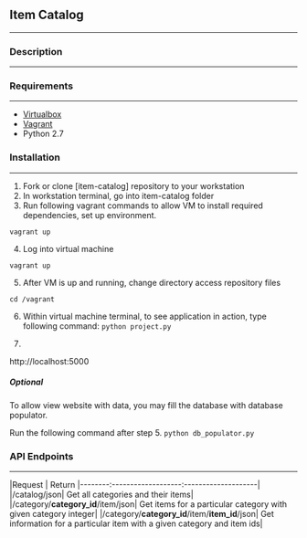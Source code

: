 ## Item Catalog ##
------
### Description ###
------
### Requirements ###
------
* [Virtualbox](https://www.virtualbox.org/wiki/Downloads)
* [Vagrant](https://www.vagrantup.com/downloads.html)
* Python 2.7


### Installation ###
___

1. Fork or clone [item-catalog] repository to your workstation
2. In workstation terminal, go into item-catalog folder
3. Run following vagrant commands to allow VM to install required dependencies, set up environment.

`vagrant up`

4. Log into virtual machine

`vagrant up`

5. After VM is up and running, change directory access repository files

`cd /vagrant`

6. Within virtual machine terminal, to see application in action, type following command:
`python project.py`

7.
http://localhost:5000

##### Optional #####
To allow view website with data, you may fill the database with database populator.

Run the following command after step 5.
`python db_populator.py`

### API Endpoints ###
-----------------------------
|Request                      | Return
|--------:-------------------:--------------------|
|/catalog/json| Get all categories and their items|
|/category/__category_id__/item/json| Get items for a particular category with given category integer|
|/category/__category_id__/item/__item_id__/json| Get information for a particular item with a given category and item ids|
